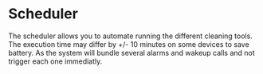 # Scheduler
The scheduler allows you to automate running the different cleaning tools. The execution time may differ by +/- 10 minutes on some devices to save battery. As the system will bundle several alarms and wakeup calls and not trigger each one immediatly. 
